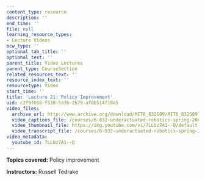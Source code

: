 ```yaml
---
content_type: resource
description: ''
end_time: ''
file: null
learning_resource_types:
- Lecture Videos
ocw_type: ''
optional_tab_title: ''
optional_text: ''
parent_title: Video Lectures
parent_type: CourseSection
related_resources_text: ''
resource_index_text: ''
resourcetype: Video
start_time: ''
title: 'Lecture 21: Policy Improvement'
uid: c2f9f016-f530-5a3b-2679-af0b514718a5
video_files:
  archive_url: http://www.archive.org/download/MIT6_832S09/MIT6_832S09lec21_300k.mp4
  video_captions_file: /courses/6-832-underactuated-robotics-spring-2009/534ef4fbc2c5514f9fca7087c9f0c265_7LLUz7A1--Q.vtt
  video_thumbnail_file: https://img.youtube.com/vi/7LLUz7A1--Q/default.jpg
  video_transcript_file: /courses/6-832-underactuated-robotics-spring-2009/0c5d8fdad248338ffca0a87b61f722d7_7LLUz7A1--Q.pdf
video_metadata:
  youtube_id: 7LLUz7A1--Q
---
```


**Topics covered:** Policy improvement

**Instructors:** Russell Tedrake



